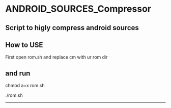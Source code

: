 # ANDROID_SOURCES_Compressor
Script to higly  compress android sources
------


How to USE 
----

First open rom.sh and replace cm with ur rom dir 

and run 
---
chmod a+x rom.sh

./rom.sh

-----



